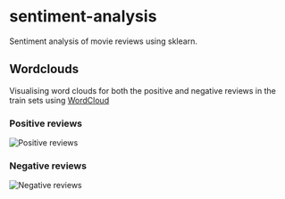 # sentiment-analysis

Sentiment analysis of movie reviews using sklearn.

## Wordclouds

Visualising word clouds for both the positive and negative reviews in the train sets using [WordCloud](https://pypi.org/project/wordcloud/)

### Positive reviews
![Positive reviews](https://www.linkpicture.com/q/positive_words.png)

### Negative reviews
![Negative reviews](https://www.linkpicture.com/q/negative_words.png)
